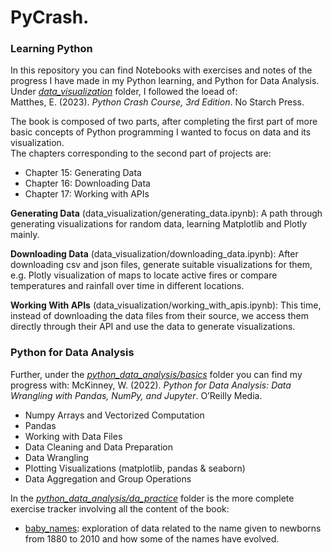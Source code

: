 # PyCrash. 
### Learning Python

In this repository you can find Notebooks with exercises and notes of the progress I have made in my Python learning, and Python for Data Analysis.<br>
Under [*data_visualization*](https://github.com/almanzanas/PyCrash/tree/main/data_visualization) folder, I followed the loead of:<br>
Matthes, E. (2023). *Python Crash Course, 3rd Edition*. No Starch Press.

The book is composed of two parts, after completing the first part of more basic concepts of Python programming I wanted to focus on data and its visualization.<br>
The chapters corresponding to the second part of projects are:<br>
- Chapter 15: Generating Data
- Chapter 16: Downloading Data
- Chapter 17: Working with APIs

**Generating Data** (data_visualization/generating_data.ipynb): A path through generating visualizations for random data, learning Matplotlib and Plotly mainly.

**Downloading Data** (data_visualization/downloading_data.ipynb): After downloading csv and json files, generate suitable visualizations for them, e.g. Plotly visualization of maps to locate active fires or compare temperatures and rainfall over time in different locations.

**Working With APIs** (data_visualization/working_with_apis.ipynb): This time, instead of downloading the data files from their source, we access them directly through their API and use the data to generate visualizations.

### Python for Data Analysis

Further, under the [*python_data_analysis/basics*](https://github.com/almanzanas/PyCrash/tree/main/python_data_analysis/basics) folder you can find my progress with:
McKinney, W. (2022). *Python for Data Analysis: Data Wrangling with Pandas, NumPy, and Jupyter*. O’Reilly Media.

- Numpy Arrays and Vectorized Computation
- Pandas
- Working with Data Files
- Data Cleaning and Data Preparation
- Data Wrangling
- Plotting Visualizations (matplotlib, pandas & seaborn)
- Data Aggregation and Group Operations

In the [*python_data_analysis/da_practice*](https://github.com/almanzanas/PyCrash/tree/main/python_data_analysis/da_practice) folder is the more complete exercise tracker involving all the content of the book:
- [baby_names](https://github.com/almanzanas/PyCrash/blob/main/python_data_analysis/da_practice/notebooks/baby_names.ipynb): exploration of data related to the name given to newborns from 1880 to 2010 and how some of the names have evolved.

